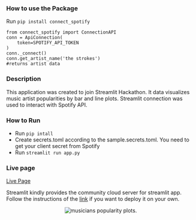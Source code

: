 ### How to use the Package

Run `pip install connect_spotify`

```
from connect_spotify import ConnectionAPI
conn = ApiConnection(
    token=SPOTIFY_API_TOKEN
)
conn._connect()
conn.get_artist_name('the strokes')
#returns artist data
```

### Description

This application was created to join Streamlit Hackathon. It data visualizes music artist popularities by bar and line plots. Streamlit connection was used to interact with Spotify API.

### How to Run

- Run `pip intall`
- Create secrets.toml according to the sample.secrets.toml. You need to get your client secret from Spotify
- Run `streamlit run app.py`

### Live page

[Live Page](https://spotify-dataviz.streamlit.app/)

Streamlit kindly provides the community cloud server for streamlit app.
Follow the instructions of the [link](https://docs.streamlit.io/streamlit-community-cloud/deploy-your-app) if you want to deploy it on your own.

<p align="center">
  <img alt="musicians popularity plots." src="https://res.cloudinary.com/dmaijlcxd/image/upload/v1703729138/connection-thumbnail_tvztoh.png">
</p>
